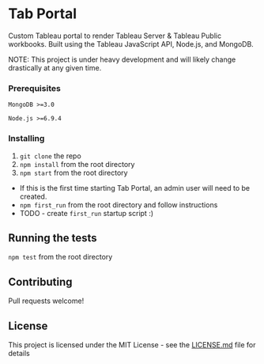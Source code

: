 # Tab Portal

Custom Tableau portal to render Tableau Server & Tableau Public workbooks. Built using the Tableau JavaScript API, Node.js, and MongoDB.

NOTE: This project is under heavy development and will likely change drastically at any given time.

### Prerequisites

```
MongoDB >=3.0
```
```
Node.js >=6.9.4
```

### Installing

1. `git clone` the repo
2. `npm install` from the root directory
3. `npm start` from the root directory
  * If this is the first time starting Tab Portal, an admin user will need to be created.
  * `npm first_run` from the root directory and follow instructions
  * TODO - create `first_run` startup script :)

## Running the tests

`npm test` from the root directory

## Contributing

Pull requests welcome!

## License

This project is licensed under the MIT License - see the [LICENSE.md](LICENSE.md) file for details
